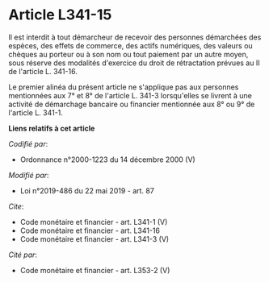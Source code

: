 # Article L341-15

Il est interdit à tout démarcheur de recevoir des personnes démarchées des espèces, des effets de commerce, des actifs
numériques, des valeurs ou chèques au porteur ou à son nom ou tout paiement par un autre moyen, sous réserve des modalités
d'exercice du droit de rétractation prévues au II de l'article L. 341-16. 

Le premier alinéa du présent article ne s'applique pas aux personnes mentionnées aux 7° et 8° de l'article L. 341-3
lorsqu'elles se livrent à une activité de démarchage bancaire ou financier mentionnée aux 8° ou 9° de l'article L. 341-1.

**Liens relatifs à cet article**

_Codifié par_:

  - Ordonnance n°2000-1223 du 14 décembre 2000 (V)

_Modifié par_:

  - Loi n°2019-486 du 22 mai 2019 - art. 87

_Cite_:

  - Code monétaire et financier - art. L341-1 (V)
  - Code monétaire et financier - art. L341-16
  - Code monétaire et financier - art. L341-3 (V)

_Cité par_:

  - Code monétaire et financier - art. L353-2 (V)
